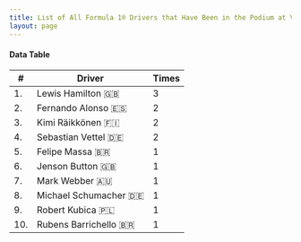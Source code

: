 ```yaml
---
title: List of All Formula 1® Drivers that Have Been in the Podium at Valencia Street Circuit
layout: page
---
```


<canvas id="chart" width="400" height="180"></canvas>
<script>
var data = {
    "datasets": [
        {
            "backgroundColor": "#f3a935",
            "borderColor": "#f68639",
            "borderWidth": 1,
            "data": [
                3.0,
                2.0,
                2.0,
                2.0,
                1.0,
                1.0,
                1.0,
                1.0,
                1.0,
                1.0
            ],
            "label": "Times"
        }
    ],
    "labels": [
        "Lewis Hamilton 🇬🇧",
        "Fernando Alonso 🇪🇸",
        "Kimi Räikkönen 🇫🇮",
        "Sebastian Vettel 🇩🇪",
        "Felipe Massa 🇧🇷",
        "Jenson Button 🇬🇧",
        "Mark Webber 🇦🇺",
        "Michael Schumacher 🇩🇪",
        "Robert Kubica 🇵🇱",
        "Rubens Barrichello 🇧🇷"
    ]
};
var options = {
  legend: {
    display: false
  },
  scales: {
    xAxes: [{
      ticks: {
        beginAtZero: true,
        maxRotation: 180
      }
    }],
    yAxes: [{
      ticks: {
        beginAtZero: true
      }
    }]
  }
};
new Chart("chart", {
    data: data,
    type: 'bar',
    options: options
});
</script>



#### Data Table

| # | Driver | Times |
|--|--|--|
| 1. | Lewis Hamilton 🇬🇧 | 3 |
| 2. | Fernando Alonso 🇪🇸 | 2 |
| 3. | Kimi Räikkönen 🇫🇮 | 2 |
| 4. | Sebastian Vettel 🇩🇪 | 2 |
| 5. | Felipe Massa 🇧🇷 | 1 |
| 6. | Jenson Button 🇬🇧 | 1 |
| 7. | Mark Webber 🇦🇺 | 1 |
| 8. | Michael Schumacher 🇩🇪 | 1 |
| 9. | Robert Kubica 🇵🇱 | 1 |
| 10. | Rubens Barrichello 🇧🇷 | 1 |
